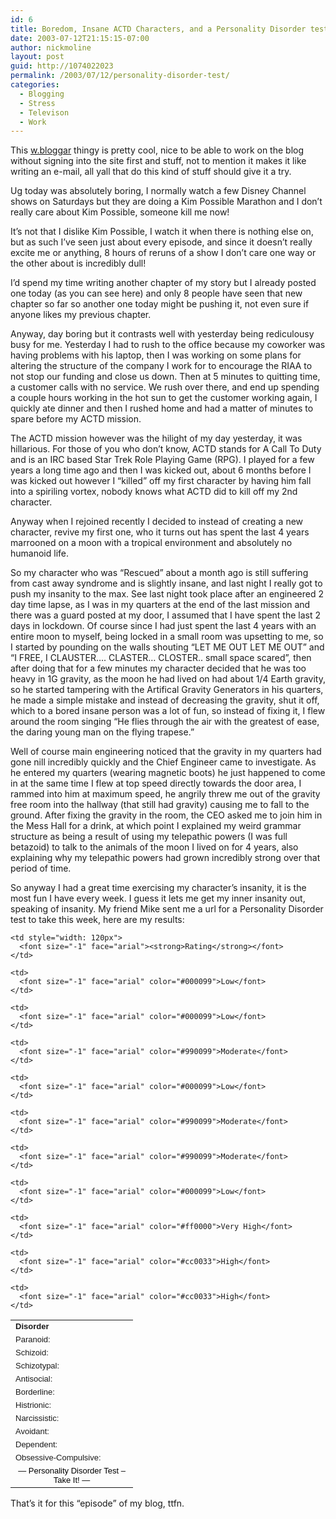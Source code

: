 ```yaml
---
id: 6
title: Boredom, Insane ACTD Characters, and a Personality Disorder test
date: 2003-07-12T21:15:15-07:00
author: nickmoline
layout: post
guid: http://1074022023
permalink: /2003/07/12/personality-disorder-test/
categories:
  - Blogging
  - Stress
  - Televison
  - Work
---
```

This <a title="w.bloggar, a program to post to your blog without using your browser" target="_blank" href="http://web.archive.org/web/20090503155719/http://www.wbloggar.com/">w.bloggar</a> thingy is pretty cool, nice to be able to work on the blog without signing into the site first and stuff, not to mention it makes it like writing an e-mail, all yall that do this kind of stuff should give it a try.

Ug today was absolutely boring, I normally watch a few Disney Channel shows on Saturdays but they are doing a Kim Possible Marathon and I don&#8217;t really care about Kim Possible, someone kill me now!

<!--more-->

It&#8217;s not that I dislike Kim Possible, I watch it when there is nothing else on, but as such I&#8217;ve seen just about every episode, and since it doesn&#8217;t really excite me or anything, 8 hours of reruns of a show I don&#8217;t care one way or the other about is incredibly dull!

I&#8217;d spend my time writing another chapter of my story but I already posted one today (as you can see here) and only 8 people have seen that new chapter so far so another one today might be pushing it, not even sure if anyone likes my previous chapter.

Anyway, day boring but it contrasts well with yesterday being rediculousy busy for me. Yesterday I had to rush to the office because my coworker was having problems with his laptop, then I was working on some plans for altering the structure of the company I work for to encourage the RIAA to not stop our funding and close us down. Then at 5 minutes to quitting time, a customer calls with no service. We rush over there, and end up spending a couple hours working in the hot sun to get the customer working again, I quickly ate dinner and then I rushed home and had a matter of minutes to spare before my ACTD mission.

The ACTD mission however was the hilight of my day yesterday, it was hillarious. For those of you who don&#8217;t know, ACTD stands for A Call To Duty and is an IRC based Star Trek Role Playing Game (RPG). I played for a few years a long time ago and then I was kicked out, about 6 months before I was kicked out however I &#8220;killed&#8221; off my first character by having him fall into a spiriling vortex, nobody knows what ACTD did to kill off my 2nd character.

Anyway when I rejoined recently I decided to instead of creating a new character, revive my first one, who it turns out has spent the last 4 years marrooned on a moon with a tropical environment and absolutely no humanoid life.

So my character who was &#8220;Rescued&#8221; about a month ago is still suffering from cast away syndrome and is slightly insane, and last night I really got to push my insanity to the max. See last night took place after an engineered 2 day time lapse, as I was in my quarters at the end of the last mission and there was a guard posted at my door, I assumed that I have spent the last 2 days in lockdown. Of course since I had just spent the last 4 years with an entire moon to myself, being locked in a small room was upsetting to me, so I started by pounding on the walls shouting &#8220;LET ME OUT LET ME OUT&#8221; and &#8220;I FREE, I CLAUSTER&#8230;. CLASTER&#8230; CLOSTER.. small space scared&#8221;, then after doing that for a few minutes my character decided that he was too heavy in 1G gravity, as the moon he had lived on had about 1/4 Earth gravity, so he started tampering with the Artifical Gravity Generators in his quarters, he made a simple mistake and instead of decreasing the gravity, shut it off, which to a bored insane person was a lot of fun, so instead of fixing it, I flew around the room singing &#8220;He flies through the air with the greatest of ease, the daring young man on the flying trapese.&#8221;

Well of course main engineering noticed that the gravity in my quarters had gone nill incredibly quickly and the Chief Engineer came to investigate. As he entered my quarters (wearing magnetic boots) he just happened to come in at the same time I flew at top speed directly towards the door area, I rammed into him at maximum speed, he angrily threw me out of the gravity free room into the hallway (that still had gravity) causing me to fall to the ground. After fixing the gravity in the room, the CEO asked me to join him in the Mess Hall for a drink, at which point I explained my weird grammar structure as being a result of using my telepathic powers (I was full betazoid) to talk to the animals of the moon I lived on for 4 years, also explaining why my telepathic powers had grown incredibly strong over that period of time.

So anyway I had a great time exercising my character&#8217;s insanity, it is the most fun I have every week. I guess it lets me get my inner insanity out, speaking of insanity. My friend Mike sent me a url for a Personality Disorder test to take this week, here are my results:

<table width="300" cellspacing="0" cellpadding="2" align="center">
  <tr>
    <td style="width: 180px">
      <font size="-1" face="arial"><strong>Disorder</strong></font>
    </td>
    
    <td style="width: 120px">
      <font size="-1" face="arial"><strong>Rating</strong></font>
    </td>
  </tr>
  
  <tr>
    <td>
      <font size="-1" face="arial">Paranoid:</font>
    </td>
    
    <td>
      <font size="-1" face="arial" color="#000099">Low</font>
    </td>
  </tr>
  
  <tr>
    <td>
      <font size="-1" face="arial">Schizoid:</font>
    </td>
    
    <td>
      <font size="-1" face="arial" color="#000099">Low</font>
    </td>
  </tr>
  
  <tr>
    <td>
      <font size="-1" face="arial">Schizotypal:</font>
    </td>
    
    <td>
      <font size="-1" face="arial" color="#990099">Moderate</font>
    </td>
  </tr>
  
  <tr>
    <td>
      <font size="-1" face="arial">Antisocial:</font>
    </td>
    
    <td>
      <font size="-1" face="arial" color="#000099">Low</font>
    </td>
  </tr>
  
  <tr>
    <td>
      <font size="-1" face="arial">Borderline:</font>
    </td>
    
    <td>
      <font size="-1" face="arial" color="#990099">Moderate</font>
    </td>
  </tr>
  
  <tr>
    <td>
      <font size="-1" face="arial">Histrionic:</font>
    </td>
    
    <td>
      <font size="-1" face="arial" color="#990099">Moderate</font>
    </td>
  </tr>
  
  <tr>
    <td>
      <font size="-1" face="arial">Narcissistic:</font>
    </td>
    
    <td>
      <font size="-1" face="arial" color="#000099">Low</font>
    </td>
  </tr>
  
  <tr>
    <td>
      <font size="-1" face="arial">Avoidant:</font>
    </td>
    
    <td>
      <font size="-1" face="arial" color="#ff0000">Very High</font>
    </td>
  </tr>
  
  <tr>
    <td>
      <font size="-1" face="arial">Dependent:</font>
    </td>
    
    <td>
      <font size="-1" face="arial" color="#cc0033">High</font>
    </td>
  </tr>
  
  <tr>
    <td>
      <font size="-1" face="arial">Obsessive-Compulsive:</font>
    </td>
    
    <td>
      <font size="-1" face="arial" color="#cc0033">High</font>
    </td>
  </tr>
  
  <tr>
    <td align="center" colspan="2">
      <font size="-1" face="arial" color="#000000">&#8212; Personality Disorder Test &#8211; Take It! &#8212;</font>
    </td>
  </tr>
</table>

That&#8217;s it for this &#8220;episode&#8221; of my blog, ttfn.